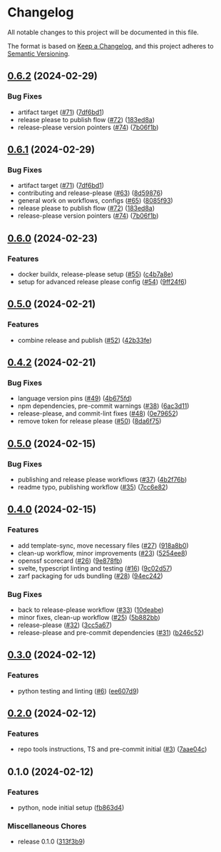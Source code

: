 # Changelog

All notable changes to this project will be documented in this file.

The format is based on [Keep a Changelog](https://keepachangelog.com/en/1.0.0/),
and this project adheres to [Semantic Versioning](https://semver.org/spec/v2.0.0.html).

## [0.6.2](https://github.com/justinthelaw/repository-template/compare/v0.6.1...v0.6.2) (2024-02-29)


### Bug Fixes

* artifact target ([#71](https://github.com/justinthelaw/repository-template/issues/71)) ([7df6bd1](https://github.com/justinthelaw/repository-template/commit/7df6bd1175af319ee56e636e83325622f6060171))
* release please to publish flow ([#72](https://github.com/justinthelaw/repository-template/issues/72)) ([183ed8a](https://github.com/justinthelaw/repository-template/commit/183ed8a5b00fa15a65e45f2a0f40adfe485783e8))
* release-please version pointers ([#74](https://github.com/justinthelaw/repository-template/issues/74)) ([7b06f1b](https://github.com/justinthelaw/repository-template/commit/7b06f1b73eff366812e89937017882bca18edcc6))

## [0.6.1](https://github.com/justinthelaw/repository-template/compare/v0.6.0...v0.6.1) (2024-02-29)


### Bug Fixes

* artifact target ([#71](https://github.com/justinthelaw/repository-template/issues/71)) ([7df6bd1](https://github.com/justinthelaw/repository-template/commit/7df6bd1175af319ee56e636e83325622f6060171))
* contributing and release-please ([#63](https://github.com/justinthelaw/repository-template/issues/63)) ([8d59876](https://github.com/justinthelaw/repository-template/commit/8d59876c9f87c8369baa483fb8f4eba7c7571b74))
* general work on workflows, configs ([#65](https://github.com/justinthelaw/repository-template/issues/65)) ([8085f93](https://github.com/justinthelaw/repository-template/commit/8085f9323ab8d5cdba4edbaae26d9758dbc2de61))
* release please to publish flow ([#72](https://github.com/justinthelaw/repository-template/issues/72)) ([183ed8a](https://github.com/justinthelaw/repository-template/commit/183ed8a5b00fa15a65e45f2a0f40adfe485783e8))
* release-please version pointers ([#74](https://github.com/justinthelaw/repository-template/issues/74)) ([7b06f1b](https://github.com/justinthelaw/repository-template/commit/7b06f1b73eff366812e89937017882bca18edcc6))

## [0.6.0](https://github.com/justinthelaw/repository-template/compare/v0.5.0...v0.6.0) (2024-02-23)


### Features

* docker buildx, release-please setup ([#55](https://github.com/justinthelaw/repository-template/issues/55)) ([c4b7a8e](https://github.com/justinthelaw/repository-template/commit/c4b7a8e41ae946bece67c5480cd003a9e2f8ed45))
* setup for advanced release please config ([#54](https://github.com/justinthelaw/repository-template/issues/54)) ([9ff24f6](https://github.com/justinthelaw/repository-template/commit/9ff24f6d555cf365a17f1201ab15bb5df173e014))

## [0.5.0](https://github.com/justinthelaw/repository-template/compare/v0.4.2...v0.5.0) (2024-02-21)


### Features

* combine release and publish ([#52](https://github.com/justinthelaw/repository-template/issues/52)) ([42b33fe](https://github.com/justinthelaw/repository-template/commit/42b33fe8362ec61a6c8c29e0c0f31b91f157e583))

## [0.4.2](https://github.com/justinthelaw/repository-template/compare/v0.5.0...v0.4.2) (2024-02-21)


### Bug Fixes

* language version pins ([#49](https://github.com/justinthelaw/repository-template/issues/49)) ([4b675fd](https://github.com/justinthelaw/repository-template/commit/4b675fdf62e0231b2d524f93ebaf41a999faefb4))
* npm dependencies, pre-commit warnings ([#38](https://github.com/justinthelaw/repository-template/issues/38)) ([6ac3d11](https://github.com/justinthelaw/repository-template/commit/6ac3d1168cd9e7acfab5779e9e7ec669e3328c42))
* release-please, and commit-lint fixes ([#48](https://github.com/justinthelaw/repository-template/issues/48)) ([0e79652](https://github.com/justinthelaw/repository-template/commit/0e79652113a505102a1c35a6258932162598cbff))
* remove token for release please ([#50](https://github.com/justinthelaw/repository-template/issues/50)) ([8da6f75](https://github.com/justinthelaw/repository-template/commit/8da6f75f524760f847fcc617a355a73bba77ea60))

## [0.5.0](https://github.com/justinthelaw/repository-template/compare/v0.4.0...v0.5.0) (2024-02-15)


### Bug Fixes

* publishing and release please workflows ([#37](https://github.com/justinthelaw/repository-template/issues/37)) ([4b2f76b](https://github.com/justinthelaw/repository-template/commit/4b2f76be47242759921d43162472cb2275f59f88))
* readme typo, publishing workflow ([#35](https://github.com/justinthelaw/repository-template/issues/35)) ([7cc6e82](https://github.com/justinthelaw/repository-template/commit/7cc6e82a38bd7129a621fd7f3ead511fbdfd0e6d))

## [0.4.0](https://github.com/justinthelaw/repository-template/compare/v0.3.0...v0.4.0) (2024-02-15)


### Features

* add template-sync, move necessary files ([#27](https://github.com/justinthelaw/repository-template/issues/27)) ([918a8b0](https://github.com/justinthelaw/repository-template/commit/918a8b0aed3a16289060a6e245de945feda8e804))
* clean-up workflow, minor improvements ([#23](https://github.com/justinthelaw/repository-template/issues/23)) ([5254ee8](https://github.com/justinthelaw/repository-template/commit/5254ee88833250be523a4f2e630ab1c66391cd8b))
* openssf scorecard ([#26](https://github.com/justinthelaw/repository-template/issues/26)) ([9e878fb](https://github.com/justinthelaw/repository-template/commit/9e878fbae7c20a8a70848d1565d550c549cd25ff))
* svelte, typescript linting and testing ([#16](https://github.com/justinthelaw/repository-template/issues/16)) ([9c02d57](https://github.com/justinthelaw/repository-template/commit/9c02d57ef68262ac512ca0c0fed178cb373ef7e2))
* zarf packaging for uds bundling ([#28](https://github.com/justinthelaw/repository-template/issues/28)) ([94ec242](https://github.com/justinthelaw/repository-template/commit/94ec2423fcc53414806e2ad338b3f30693e2b9f8))


### Bug Fixes

* back to release-please workflow ([#33](https://github.com/justinthelaw/repository-template/issues/33)) ([10deabe](https://github.com/justinthelaw/repository-template/commit/10deabeab7191e2bdfcc5e0becd88764f657a0ba))
* minor fixes, clean-up workflow ([#25](https://github.com/justinthelaw/repository-template/issues/25)) ([5b882bb](https://github.com/justinthelaw/repository-template/commit/5b882bbe243aece09e17df78c190abdeff509679))
* release-please ([#32](https://github.com/justinthelaw/repository-template/issues/32)) ([3cc5a67](https://github.com/justinthelaw/repository-template/commit/3cc5a67ae4cc2174398ec3a13184b951dfe1c530))
* release-please and pre-commit dependencies ([#31](https://github.com/justinthelaw/repository-template/issues/31)) ([b246c52](https://github.com/justinthelaw/repository-template/commit/b246c520257956bf8564832872f54d3c1f378b13))

## [0.3.0](https://github.com/justinthelaw/repository-template/compare/v0.2.0...v0.3.0) (2024-02-12)


### Features

* python testing and linting ([#6](https://github.com/justinthelaw/repository-template/issues/6)) ([ee607d9](https://github.com/justinthelaw/repository-template/commit/ee607d956799fe2ccecf04862cd521e80d51c81c))

## [0.2.0](https://github.com/justinthelaw/repository-template/compare/v0.1.0...v0.2.0) (2024-02-12)


### Features

* repo tools instructions, TS and pre-commit initial ([#3](https://github.com/justinthelaw/repository-template/issues/3)) ([7aae04c](https://github.com/justinthelaw/repository-template/commit/7aae04c0b370e2a0819b8d0de3663c1bdd9c325b))

## 0.1.0 (2024-02-12)


### Features

* python, node initial setup ([fb863d4](https://github.com/justinthelaw/repository-template/commit/fb863d4a84b86d11911592e0f416fa111c44d261))


### Miscellaneous Chores

* release 0.1.0 ([313f3b9](https://github.com/justinthelaw/repository-template/commit/313f3b9bd6231269ed8ea2e4420824b7c2b9d8a5))
